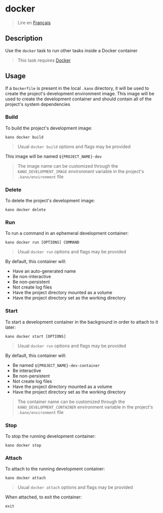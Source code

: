 # docker

> Lire en [Français](/docs/fr/tasks/docker.md)

## Description

Use the `docker` task to run other tasks inside a Docker container

> This task requires [Docker](https://github.com/docker)

## Usage

If a `Dockerfile` is present in the local `.kano` directory, it will be used to create the
project's development environment image. This image will be used to create the development
container and should contain all of the project's system dependencies

### Build

To build the project's development image:

```shell
kano docker build
```

> Usual `docker build` options and flags may be provided

This image will be named `${PROJECT_NAME}-dev`

> The image name can be customized through the `KANO_DEVELOPMENT_IMAGE` environment variable in
> the project's `.kano/environment` file

### Delete

To delete the project's development image:

```shell
kano docker delete
```

### Run

To run a command in an ephemeral development container:

```shell
kano docker run [OPTIONS] COMMAND
```

> Usual `docker run` options and flags may be provided

By default, this container will:

- Have an auto-generated name
- Be non-interactive
- Be non-persistent
- Not create log files
- Have the project directory mounted as a volume
- Have the project directory set as the working directory

### Start

To start a development container in the background in order to attach to it later:

```shell
kano docker start [OPTIONS]
```

> Usual `docker run` options and flags may be provided

By default, this container will:

- Be named `${PROJECT_NAME}-dev-container`
- Be interactive
- Be non-persistent
- Not create log files
- Have the project directory mounted as a volume
- Have the project directory set as the working directory

> The container name can be customized through the `KANO_DEVELOPMENT_CONTAINER` environment
> variable in the project's `.kano/environment` file

### Stop

To stop the running development container:

```shell
kano docker stop
```

### Attach

To attach to the running development container:

```shell
kano docker attach
```

> Usual `docker attach` options and flags may be provided

When attached, to exit the container:

```shell
exit
```
